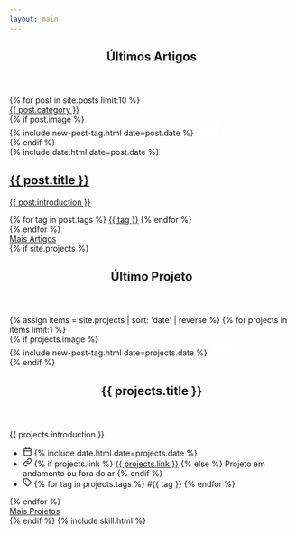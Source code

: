 ```yaml
---
layout: main
---
```


<main class="home" id="post" role="main" itemprop="mainContentOfPage" itemscope="itemscope" itemtype="http://schema.org/Blog"> 
  <!-- POSTS -->
  <section>
    <header class="header">
      <h2 class="header-title">Últimos Artigos</h2>
    </header>
    <div id="grid" class="row flex-grid">
    {% for post in site.posts limit:10 %}
        <article class="box-item post-{{post.main-class}}" itemscope="itemscope" itemtype="http://schema.org/BlogPosting" itemprop="blogPost">
            <span class="category">
                <a href="{{ site.url }}{{ site.baseurl }}/category/{{ post.main-class }}">
                    <span class="category">{{ post.category }}</span>
                </a>
            </span>
            <div class="box-body">
                {% if post.image %}
                    <div class="cover">
                        {% include new-post-tag.html date=post.date %}
                        <a href="{{ post.url | prepend: site.baseurl }}" {%if isnewpost %}class="new-post"{% endif %}>
                            <img src="assets/img/placeholder.png" data-url="{{ post.image }}" class="preload">
                        </a>
                    </div>
                {% endif %}
                <div class="box-info">
                    <meta itemprop="datePublished" content="{{ post.date | date_to_xmlschema }}">
                    <time itemprop="datePublished" datetime="{{ post.date | date_to_xmlschema }}" class="date">
                        {% include date.html date=post.date %}
                    </time>
                    <a class="post-link" href="{{ post.url | prepend: site.baseurl }}">
                        <h2 class="post-title" itemprop="name">
                            {{ post.title }}
                        </h2>
                    </a>
                    <a class="post-link" href="{{ post.url | prepend: site.baseurl }}">
                        <p class="description">{{ post.introduction }}</p>
                    </a>
                    <div class="tags">
                        {% for tag in post.tags %}
                            <a href="{{ site.baseurl}}/tags/#{{tag | slugify }}">{{ tag }}</a>
                        {% endfor %}
                    </div>
                </div>
            </div>
        </article>
    {% endfor %}
    </div>
    <div class="footer">
      <span>
        <a class="button" href="/posts">Mais Artigos</a>
      </span>
    </div>
  </section>
  <!-- POSTS END -->
  <!-- PROJECTS -->
  {% if site.projects %}
  <section class="projects">
    <header class="header">
      <h2 class="header-title">Último Projeto</h2>
    </header>
    <div id="grid" class="row flex-grid">
    {% assign items = site.projects | sort: 'date' | reverse %}
    {% for projects in items limit:1 %}
      <article class="box-item post-{{post.main-class}}" itemscope="itemscope" itemtype="http://schema.org/BlogPosting" itemprop="blogPost">            
            <div class="box-body">
                {% if projects.image %}
                    <div class="cover cover-project">
                        {% include new-post-tag.html date=projects.date %}
                        <a href="{{ projects.link | prepend: site.baseurl }}">
                            <img src="assets/img/placeholder.png" data-url="{{ projects.image }}" class="preload">
                        </a>
                    </div>
                {% endif %}
            </div>
        </article>
        <div class="box-item-info">
          <header class="info-header">
            <h2 class="post-title" itemprop="name">
                {{ projects.title }}
            </h2>
          </header>
          <p class="description">{{ projects.introduction }}</p>
          <div class="footer-info">
            <ul>
                <li>
                    <meta itemprop="datePublished" content="{{ projects.date | date_to_xmlschema }}">
                    <time itemprop="datePublished" datetime="{{ projects.date | date_to_xmlschema }}" class="date">
                        <svg data-v-5ea290a8="" xmlns="http://www.w3.org/2000/svg" width="16" height="16" viewBox="0 0 24 24" fill="none" stroke="currentColor" stroke-width="2" stroke-linecap="round" stroke-linejoin="round" class="feather feather-calendar"><rect data-v-5ea290a8="" x="3" y="4" width="18" height="18" rx="2" ry="2"></rect><line data-v-5ea290a8="" x1="16" y1="2" x2="16" y2="6"></line><line data-v-5ea290a8="" x1="8" y1="2" x2="8" y2="6"></line><line data-v-5ea290a8="" x1="3" y1="10" x2="21" y2="10"></line></svg>
                        <span>{% include date.html date=projects.date %}</span>
                    </time>
                </li>
                <li>
                  <div class="project-url">
                    <svg data-v-5ea290a8="" xmlns="http://www.w3.org/2000/svg" width="16" height="16" viewBox="0 0 24 24" fill="none" stroke="currentColor" stroke-width="2" stroke-linecap="round" stroke-linejoin="round" class="feather feather-link"><path data-v-5ea290a8="" d="M10 13a5 5 0 0 0 7.54.54l3-3a5 5 0 0 0-7.07-7.07l-1.72 1.71"></path><path data-v-5ea290a8="" d="M14 11a5 5 0 0 0-7.54-.54l-3 3a5 5 0 0 0 7.07 7.07l1.71-1.71"></path></svg>
                    {% if projects.link %}
                    <span><a href="{{ projects.url | prepend: site.baseurl }}">{{ projects.link }}</a></span>
                    {% else %}
                    <span>Projeto em andamento ou fora do ar</span>
                    {% endif %}
                  </div>
                </li>
                <li>
                  <div class="tags">
                    <svg data-v-5ea290a8="" xmlns="http://www.w3.org/2000/svg" width="16" height="16" viewBox="0 0 24 24" fill="none" stroke="currentColor" stroke-width="2" stroke-linecap="round" stroke-linejoin="round" class="feather feather-tag">
                      <path data-v-5ea290a8="" d="M20.59 13.41l-7.17 7.17a2 2 0 0 1-2.83 0L2 12V2h10l8.59 8.59a2 2 0 0 1 0 2.82z"></path>
                    <line data-v-5ea290a8="" x1="7" y1="7" x2="7" y2="7"></line>
                    </svg>                      
                    {% for tag in projects.tags %}
                        <span>#{{ tag }}</span>
                    {% endfor %}                        
                  </div>    
                </li>
            </ul>
          </div>
        </div>
    {% endfor %}
    </div>
    <div class="footer">
      <span>
        <a class="button" href="/projects">Mais Projetos</a>
      </span>
    </div>
  </section>
  {% endif %}
  <!-- PROJECTS END -->
  <!-- SKILLS -->
  {% include skill.html %}
  <!-- SKILLS END -->
</main>
